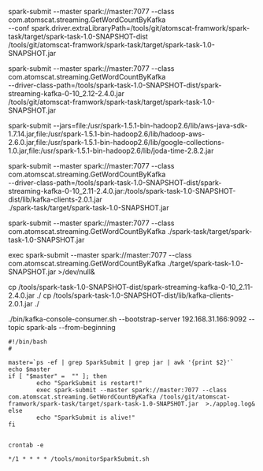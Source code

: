 


spark-submit  --master  spark://master:7077 --class com.atomscat.streaming.GetWordCountByKafka \
 --conf spark.driver.extraLibraryPath=/tools/git/atomscat-framwork/spark-task/target/spark-task-1.0-SNAPSHOT-dist \
 /tools/git/atomscat-framwork/spark-task/target/spark-task-1.0-SNAPSHOT.jar
 
 
spark-submit  --master  spark://master:7077 --class com.atomscat.streaming.GetWordCountByKafka \
--driver-class-path=/tools/spark-task-1.0-SNAPSHOT-dist/spark-streaming-kafka-0-10_2.12-2.4.0.jar \
/tools/git/atomscat-framwork/spark-task/target/spark-task-1.0-SNAPSHOT.jar
  
  
 spark-submit --jars=file:/usr/spark-1.5.1-bin-hadoop2.6/lib/aws-java-sdk-1.7.14.jar,file:/usr/spark-1.5.1-bin-hadoop2.6/lib/hadoop-aws-2.6.0.jar,file:/usr/spark-1.5.1-bin-hadoop2.6/lib/google-collections-1.0.jar,file:/usr/spark-1.5.1-bin-hadoop2.6/lib/joda-time-2.8.2.jar


spark-submit --master spark://master:7077 --class com.atomscat.streaming.GetWordCountByKafka \
--driver-class-path=/tools/spark-task-1.0-SNAPSHOT-dist/spark-streaming-kafka-0-10_2.11-2.4.0.jar:/tools/spark-task-1.0-SNAPSHOT-dist/lib/kafka-clients-2.0.1.jar \
./spark-task/target/spark-task-1.0-SNAPSHOT.jar


spark-submit --master spark://master:7077 --class com.atomscat.streaming.GetWordCountByKafka ./spark-task/target/spark-task-1.0-SNAPSHOT.jar


exec spark-submit --master spark://master:7077 --class com.atomscat.streaming.GetWordCountByKafka ./target/spark-task-1.0-SNAPSHOT.jar  >/dev/null&

cp /tools/spark-task-1.0-SNAPSHOT-dist/spark-streaming-kafka-0-10_2.11-2.4.0.jar ./
cp /tools/spark-task-1.0-SNAPSHOT-dist/lib/kafka-clients-2.0.1.jar ./



./bin/kafka-console-consumer.sh --bootstrap-server 192.168.31.166:9092 --topic spark-als --from-beginning






```
#!/bin/bash
#

master=`ps -ef | grep SparkSubmit | grep jar | awk '{print $2}'`
echo $master
if [ "$master" =  "" ]; then
        echo "SparkSubmit is restart!"
        exec spark-submit --master spark://master:7077 --class com.atomscat.streaming.GetWordCountByKafka /tools/git/atomscat-framwork/spark-task/target/spark-task-1.0-SNAPSHOT.jar  >./applog.log&
else
        echo "SparkSubmit is alive!"
fi

```

```

crontab -e

*/1 * * * * /tools/monitorSparkSubmit.sh

```